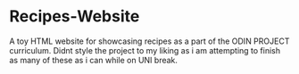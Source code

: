 
# Recipes-Website
A toy HTML website for showcasing recipes as a part of the ODIN PROJECT curriculum. 
Didnt style the project to my liking as i am attempting to finish as many of these as i can while on UNI break.
